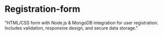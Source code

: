 # Registration-form
"HTML/CSS form with Node.js &amp; MongoDB integration for user registration. Includes validation, responsive design, and secure data storage."
